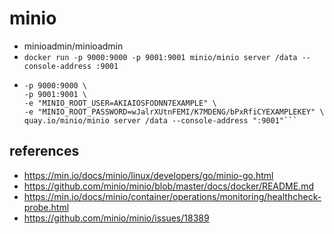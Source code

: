 # minio

* minioadmin/minioadmin
* `docker run -p 9000:9000 -p 9001:9001 minio/minio server /data --console-address :9001`
* ```docker run \
  -p 9000:9000 \
  -p 9001:9001 \
  -e "MINIO_ROOT_USER=AKIAIOSFODNN7EXAMPLE" \
  -e "MINIO_ROOT_PASSWORD=wJalrXUtnFEMI/K7MDENG/bPxRfiCYEXAMPLEKEY" \
  quay.io/minio/minio server /data --console-address ":9001"```

## references

* https://min.io/docs/minio/linux/developers/go/minio-go.html
* https://github.com/minio/minio/blob/master/docs/docker/README.md
* https://min.io/docs/minio/container/operations/monitoring/healthcheck-probe.html
* https://github.com/minio/minio/issues/18389

